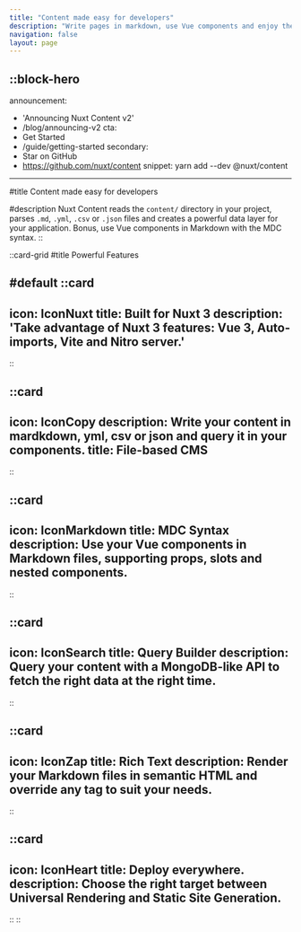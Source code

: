 ```yaml
---
title: "Content made easy for developers"
description: "Write pages in markdown, use Vue components and enjoy the power of Nuxt with a blazing fast developer experience."
navigation: false
layout: page
---
```


::block-hero
---
announcement:
  - 'Announcing Nuxt Content v2'
  - /blog/announcing-v2
cta:
  - Get Started
  - /guide/getting-started
secondary:
  - Star on GitHub
  - https://github.com/nuxt/content
snippet: yarn add --dev @nuxt/content
---

#title
Content made easy for developers

#description
Nuxt Content reads the `content/` directory in your project, parses `.md`, `.yml`, `.csv` or `.json` files and creates a powerful data layer for your application. Bonus, use Vue components in Markdown with the MDC syntax.
::

::card-grid
#title
Powerful Features

#default
  ::card
  ---
  icon: IconNuxt
  title: Built for Nuxt 3
  description: 'Take advantage of Nuxt 3 features: Vue 3, Auto-imports, Vite and Nitro server.'
  ---
  ::

  ::card
  ---
  icon: IconCopy
  description: Write your content in mardkdown, yml, csv or json and query it in your components.
  title: File-based CMS
  ---
  ::


  ::card
  ---
  icon: IconMarkdown
  title: MDC Syntax
  description: Use your Vue components in Markdown files, supporting props, slots and nested components.
  ---
  ::

  ::card
  ---
  icon: IconSearch
  title: Query Builder
  description: Query your content with a MongoDB-like API to fetch the right data at the right time.
  ---
  ::

  ::card
  ---
  icon: IconZap
  title: Rich Text
  description: Render your Markdown files in semantic HTML and override any tag to suit your needs.
  ---
  ::

  ::card
  ---
  icon: IconHeart
  title: Deploy everywhere.
  description: Choose the right target between Universal Rendering and Static Site Generation.
  ---
  ::
::
